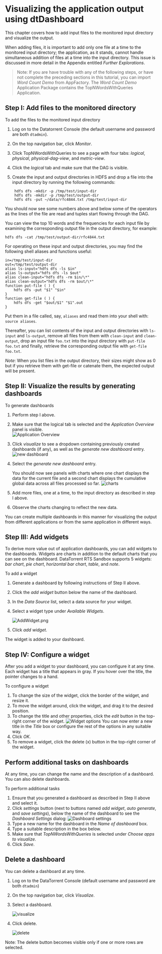Visualizing the application output using dtDashboard
===
This chapter covers how to add input files to the monitored input directory and
visualize the output.

When adding files, it is important to add only one file at a time to the
monitored input directory; the application, as it stands, cannot handle
simultaneous addition of files at a time into the input directory. This
issue is discussed in more detail in the Appendix entitled _Further Explorations_.

> Note: If you are have trouble with any of the following steps, or have not
complete the preceding sections in this tutorial, you can import _Word Count Demo_
from AppFactory. The _Word Count Demo_ Application Package contains the
TopNWordsWithQueries Application.

Step I: Add files to the monitored directory
---
To add the files to the monitored input directory

1. Log on to the Datatorrent Console (the default username and password are
   both `dtadmin`).
2. On the top navigation bar, click _Monitor_.
3. Click TopNWordsWithQueries to see a page with four tabs: _logical_,
   _physical_, _physical-dag-view_, and  _metric-view_.
4. Click the _logical_ tab and make sure that the DAG is visible.
5. Create the input and output directories in HDFS and drop a file into the
   input directory by running the following commands:

        hdfs dfs -mkdir -p /tmp/test/input-dir
        hdfs dfs -mkdir -p /tmp/test/output-dir
        hdfs dfs -put ~/data/rfc4844.txt /tmp/test/input-dir

You should now see some numbers above and below some of the operators as the
lines of the file are read and tuples start flowing through the DAG.

You can view the top 10 words and the frequencies for each input file by
examining the corresponding output file in the output directory, for example:

    hdfs dfs -cat /tmp/test/output-dir/rfc4844.txt

For operating on these input and output directories, you may find the following
shell aliases and functions useful:

    in=/tmp/test/input-dir
    out=/tmp/test/output-dir
    alias ls-input="hdfs dfs -ls $in"
    alias ls-output="hdfs dfs -ls $out"
    alias clean-input="hdfs dfs -rm $in/\*"
    alias clean-output="hdfs dfs -rm $out/\*"
    function put-file ( ) {
        hdfs dfs -put "$1" "$in"
    }
    function get-file ( ) {
        hdfs dfs -get "$out/$1" "$1".out
    }

Put them in a file called, say, `aliases` and read them into your shell with:
`source aliases`.

Thereafter, you can list contents of the input and output directories with
`ls-input` and `ls-output`, remove all files from them with `clean-input` and
`clean-output`, drop an input file `foo.txt` into the input directory with
`put-file foo.txt` and finally, retrieve the corresponding output file with
`get-file foo.txt`.

_Note_: When you list files in the output directory, their sizes might show as
0 but if you retrieve them with get-file or catenate them, the expected output
will be present.

Step II: Visualize the results by generating dashboards
---
To generate dashboards

1. Perform step I above.
2. Make sure that the logical tab is selected and the _Application Overview_
  panel is visible.  
    ![Application Overview](images/topnwords/image24.png "Application Overview")
3. Click _visualize_ to see a dropdown containing previously created dashboards
 (if any), as well as the _generate new dashboard_ entry.  
    ![new dashboard](images/topnwords/image25.png "new dashboard")
4. Select the _generate new dashboard_ entry.

    You should now see panels with charts where one chart displays the data for
    the current file and a second chart displays the cumulative global data
    across all files processed so far.
    ![charts](images/topnwords/image26.png "charts")

5. Add more files, one at a time, to the input directory as described in
  step I above.
6. Observe the charts changing to reflect the new data.

You can create multiple dashboards in this manner for visualizing the output
from different applications or from the same application in different ways.

Step III: Add widgets
---
To derive more value out of application dashboards, you can add widgets to the
dashboards. Widgets are charts in addition to the default charts that you can see on the dashboard. DataTorrent RTS Sandbox supports 5 widgets: _bar chart_,
_pie chart_, _horizontal bar chart_, _table_, and _note_.

To add a widget

1. Generate a dashboard by following instructions of Step II above.
2. Click the _add widget_ button below the name of the dashboard.
3. In the _Data Source_ list, select a data source for your widget.
4. Select a widget type under _Available Widgets_.

    ![AddWidget.png](images/topnwords/image27.png)

5. Click _add widget_.

The widget is added to your dashboard.

Step IV: Configure a widget
---
After you add a widget to your dashboard, you can configure it at any
time. Each widget has a title that appears in gray. If you hover over
the title, the pointer changes to a hand.

To configure a widget

1. To change the size of the widget, click the border of the widget, and
  resize it.
2. To move the widget around, click the widget, and drag it to the desired
  position.
3. To change the title and other properties, click the _edit_ button in the
  top-right corner of the widget.
    ![Widget options](images/topnwords/image28.png "Widget options")
  You can now enter a new title in the _Title_ box or configure the rest of the
  options in any suitable way.
4.  Click _OK_.
5.  To remove a widget, click the delete (x) button in the top-right corner of
  the widget.

Perform additional tasks on dashboards
---
At any time, you can change the name and the description of a dashboard. You
can also delete dashboards.

To perform additional tasks

1. Ensure that you generated a dashboard as described in Step II above and
   select it.
2.  Click _settings_ button (next to buttons named _add widget_,
   _auto generate_, and _save settings_), below the name of the dashboard to see the _Dashboard Settings_ dialog:
    ![Dashboard settings](images/topnwords/image30.png "Dashboard settings")
3.  Type a new name for the dashboard in the _Name of dashboard_ box.
4.  Type a suitable description in the box below.
5.  Make sure that _TopNWordsWithQueries_ is selected under _Choose apps to
    visualize_.
6.  Click _Save_.


Delete a dashboard
---
You can delete a dashboard at any time.

1. Log on to the DataTorrent Console (default username and password are both
  `dtadmin`)
2. On the top navigation bar, click _Visualize_.
3. Select a dashboard.

    ![visualize](images/topnwords/image11.png "visualize")

4.  Click delete.

    ![delete](images/topnwords/image12.png "delete")

  Note: The delete button becomes visible only if one or more rows are selected.
